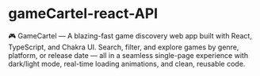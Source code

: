 # gameCartel-react-API
🎮 GameCartel — A blazing-fast game discovery web app built with React, TypeScript, and Chakra UI. Search, filter, and explore games by genre, platform, or release date — all in a seamless single-page experience with dark/light mode, real-time loading animations, and clean, reusable code.
